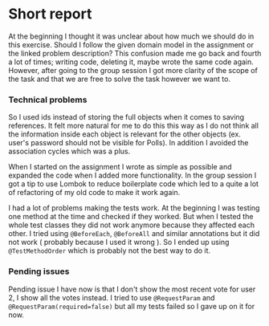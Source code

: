 # Short report

At the beginning I thought it was unclear about how much we should do in this exercise. Should I follow the given domain model in the assignment or the linked problem description? This confusion made me go back and fourth a lot of times; writing code, deleting it, maybe wrote the same code again. However, after going to the group session I got more clarity of the scope of the task and that we are free to solve the task however we want to.

### Technical problems

So I used ids instead of storing the full objects when it comes to saving references. It felt more natural for me to do this this way as I do not think all the information inside each object is relevant for the other objects (ex. user's password should not be visible for Polls). In addition I avoided the association cycles which was a plus.

When I started on the assignment I wrote as simple as possible and expanded the code when I added more functionality. In the group session I got a tip to use Lombok to reduce boilerplate code which led to a quite a lot of refactoring of my old code to make it work again. 

I had a lot of problems making the tests work. At the beginning I was testing one method at the time and checked if they worked. But when I tested the whole test classes they did not work anymore because they affected each other. I tried using `@BeforeEach`, `@BeforeAll` and similar annotations but it did not work ( probably because I used it wrong ). So I ended up using `@TestMethodOrder` which is probably not the best way to do it.

### Pending issues

Pending issue I have now is that I don't show the most recent vote for user 2, I show all the votes instead. I tried to use `@RequestParam` and `@RequestParam(required=false)` but all my tests failed so I gave up on it for now. 